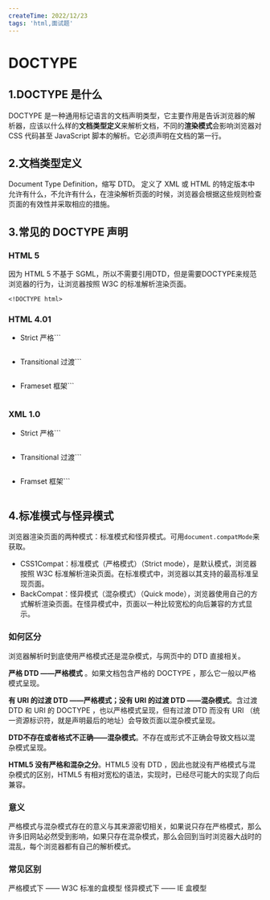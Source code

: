 ```yaml
---
createTime: 2022/12/23
tags: 'html,面试题'
---
```

# DOCTYPE

1.DOCTYPE 是什么
-------------

DOCTYPE 是一种通用标记语言的文档声明类型，它主要作用是告诉浏览器的解析器，应该以什么样的**文档类型定义**来解析文档，不同的**渲染模式**会影响浏览器对 CSS 代码甚至 JavaScript 脚本的解析。它必须声明在文档的第一行。

2.文档类型定义
--------

Document Type Definition，缩写 DTD。 定义了 XML 或 HTML 的特定版本中允许有什么，不允许有什么，在渲染解析页面的时候，浏览器会根据这些规则检查页面的有效性并采取相应的措施。

3.常见的 DOCTYPE 声明
----------------

### HTML 5

因为 HTML 5 不基于 SGML，所以不需要引用DTD，但是需要DOCTYPE来规范浏览器的行为，让浏览器按照 W3C 的标准解析渲染页面。

```
<!DOCTYPE html>

```

### HTML 4.01

* Strict 严格```
    <!DOCTYPE HTML PUBLIC "-//W3C//DTD HTML 4.01//EN" "http://www.w3.org/TR/html4/strict.dtd">

    ```

* Transitional 过渡```
    <!DOCTYPE HTML PUBLIC "-//W3C//DTD HTML 4.01 Transitional//EN" "http://www.w3.org/TR/html4/loose.dtd">

    ```

* Frameset 框架```
    <!DOCTYPE HTML PUBLIC "-//W3C//DTD HTML 4.01 Frameset//EN" "http://www.w3.org/TR/html4/frameset.dtd">

    ```

### XML 1.0

* Strict 严格```
    <!DOCTYPE html PUBLIC "-//W3C//DTD XHTML 1.0 Strict//EN" "http://www.w3.org/TR/xhtml1/DTD/xhtml1-strict.dtd">

    ```

* Transitional 过渡```
    <!DOCTYPE html PUBLIC "-//W3C//DTD XHTML 1.0 Transitional//EN" "http://www.w3.org/TR/xhtml1/DTD/xhtml1-transitional.dtd">

    ```

* Framset 框架```
    <!DOCTYPE html PUBLIC "-//W3C//DTD XHTML 1.0 Frameset//EN" "http://www.w3.org/TR/xhtml1/DTD/xhtml1-frameset.dtd">

    ```

4.标准模式与怪异模式
-----------

浏览器渲染页面的两种模式：标准模式和怪异模式。可用`document.compatMode`来获取。

* CSS1Compat：标准模式（严格模式）（Strict mode），是默认模式，浏览器按照 W3C 标准解析渲染页面。在标准模式中，浏览器以其支持的最高标准呈现页面。
* BackCompat：怪异模式（混杂模式）（Quick mode），浏览器使用自己的方式解析渲染页面。在怪异模式中，页面以一种比较宽松的向后兼容的方式显示。

### 如何区分

浏览器解析时到底使用严格模式还是混杂模式，与网页中的 DTD 直接相关。

**严格 DTD ——严格模式** 。如果文档包含严格的 DOCTYPE ，那么它一般以严格模式呈现。

**有 URI 的过渡 DTD ——严格模式；没有 URI 的过渡 DTD ——混杂模式**。含过渡 DTD 和 URI 的 DOCTYPE ，也以严格模式呈现，但有过渡 DTD 而没有 URI （统一资源标识符，就是声明最后的地址）会导致页面以混杂模式呈现。

**DTD不存在或者格式不正确——混杂模式**。不存在或形式不正确会导致文档以混杂模式呈现。

**HTML5 没有严格和混杂之分**。HTML5 没有 DTD ，因此也就没有严格模式与混杂模式的区别，HTML5 有相对宽松的语法，实现时，已经尽可能大的实现了向后兼容。

### 意义

严格模式与混杂模式存在的意义与其来源密切相关，如果说只存在严格模式，那么许多旧网站必然受到影响，如果只存在混杂模式，那么会回到当时浏览器大战时的混乱，每个浏览器都有自己的解析模式。

### 常见区别

严格模式下 —— W3C 标准的盒模型 怪异模式下 —— IE 盒模型
